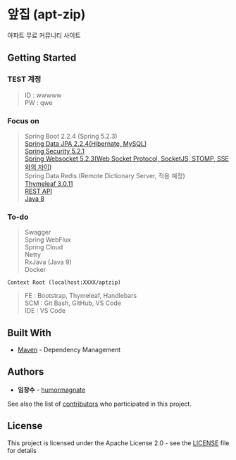 # 앞집 (apt-zip)

아파트 무료 커뮤니티 사이트

## Getting Started



### TEST 계정
>ID : wwwww<br>
>PW : qwe<br>

### Focus on
>Spring Boot 2.2.4 (Spring 5.2.3)<br>
>[Spring Data JPA 2.2.4(Hibernate, MySQL)](/study/SpringDataJPA.md)<br>
>[Spring Security 5.2.1](./study/SpringSecurity.md)<br>
>[Spring Websocket 5.2.3(Web Socket Protocol, SocketJS, STOMP, SSE와의 차이)](./study/WebSocket.md)<br>
>Spring Data Redis (Remote Dictionary Server, 적용 예정)<br>
>[Thymeleaf 3.0.11](./study/ThymeLeaf.md)<br>
>[REST API](./study/REST-API.md)<br>
>[Java 8](./study/Java8.md)<br>

### To-do
>Swagger <br>
>Spring WebFlux <br>
>Spring Cloud <br>
>Netty <br>
>RxJava (Java 9) <br>
>Docker <br>

```
Context Root (localhost:XXXX/aptzip)
```

>FE : Bootstrap, Thymeleaf, Handlebars<br>
>SCM : Git Bash, GitHub, VS Code<br>
>IDE : VS Code<br>

## Built With

* [Maven](https://maven.apache.org/) - Dependency Management

## Authors

* **임창수** - [humormagnate](https://github.com/humormagnate)

See also the list of [contributors](https://github.com/humormagnate/aptzip/graphs/contributors) who participated in this project.

## License

This project is licensed under the Apache License 2.0 - see the [LICENSE](https://www.apache.org/licenses/LICENSE-2.0) file for details
